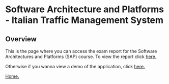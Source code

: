 # Software Architecture and Platforms - Italian Traffic Management System

## Overview

This is the page where you can access the exam report for the Software Architectures and Platforms (SAP) course.
To view the report click [here.](./SAP_Project_Traffic_Management_System.pdf) 

Otherwise if you wanna view a demo of the application, click [here.](https://youtu.be/f0i1a5hGwMc?si=NOt_O5wyXMqVc5fq) 

[Home.](../index.md)
